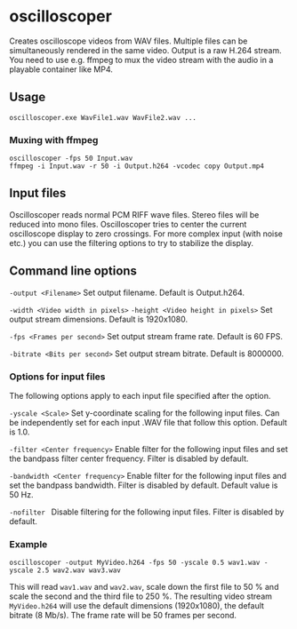 # oscilloscoper

Creates oscilloscope videos from WAV files. Multiple files can be simultaneously rendered in the same video. Output is a raw H.264 stream. You need to use e.g. ffmpeg to mux the video stream with the audio in a playable container like MP4.

## Usage

```
oscilloscoper.exe WavFile1.wav WavFile2.wav ...
```

### Muxing with ffmpeg

```
oscilloscoper -fps 50 Input.wav
ffmpeg -i Input.wav -r 50 -i Output.h264 -vcodec copy Output.mp4
```

## Input files

Oscilloscoper reads normal PCM RIFF wave files. Stereo files will be reduced into mono files. Oscilloscoper tries to center the current oscilloscope display to zero crossings. For more complex input (with noise etc.) you can use the filtering options to try to stabilize the display.

## Command line options

```-output <Filename>```
Set output filename. Default is Output.h264.

```-width <Video width in pixels>```
```-height <Video height in pixels>```
Set output stream dimensions. Default is 1920x1080.

```-fps <Frames per second>```
Set output stream frame rate. Default is 60 FPS.

```-bitrate <Bits per second>```
Set output stream bitrate. Default is 8000000.

### Options for input files

The following options apply to each input file specified after the option.

```-yscale <Scale>```
Set y-coordinate scaling for the following input files. Can be independently set for each input .WAV file that follow this option. Default is 1.0.

```-filter <Center frequency>```
Enable filter for the following input files and set the bandpass filter center frequency. Filter is disabled by default.

```-bandwidth <Center frequency>```
Enable filter for the following input files and set the bandpass bandwidth. Filter is disabled by default. Default value is 50 Hz.

```-nofilter ```
Disable filtering for the following input files. Filter is disabled by default.

### Example

```oscilloscoper -output MyVideo.h264 -fps 50 -yscale 0.5 wav1.wav -yscale 2.5 wav2.wav wav3.wav```

This will read ```wav1.wav``` and ```wav2.wav```, scale down the first file to 50 % and scale the second and the third file to 250 %. The resulting video stream ```MyVideo.h264``` will use the default dimensions (1920x1080), the default bitrate (8 Mb/s). The frame rate will be 50 frames per second.
